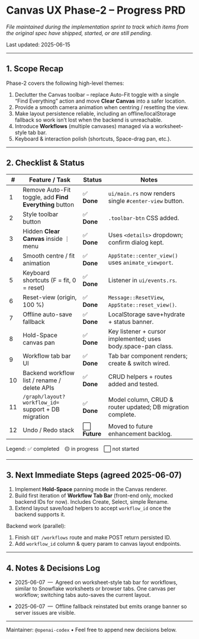 # Canvas UX Phase-2 – Progress PRD

_File maintained during the implementation sprint to track which items from the
original spec have shipped, started, or are still pending._

Last updated: 2025-06-15

---

## 1. Scope Recap

Phase-2 covers the following high-level themes:

1. Declutter the Canvas toolbar – replace Auto-Fit toggle with a single
   “Find Everything” action and move **Clear Canvas** into a safer location.
2. Provide a smooth camera animation when centring / resetting the view.
3. Make layout persistence reliable, including an offline/localStorage
   fallback so work isn’t lost when the backend is unreachable.
4. Introduce **Workflows** (multiple canvases) managed via a
   worksheet-style tab bar.
5. Keyboard & interaction polish (shortcuts, Space-drag pan, etc.).

---

## 2. Checklist & Status

| # | Feature / Task | Status | Notes |
|---|----------------|--------|-------|
| 1 | Remove Auto-Fit toggle, add **Find Everything** button | ✅ **Done** | `ui/main.rs` now renders single `#center-view` button. |
| 2 | Style toolbar button | ✅ **Done** | `.toolbar-btn` CSS added. |
| 3 | Hidden **Clear Canvas** inside ⋮ menu | ✅ **Done** | Uses `<details>` dropdown; confirm dialog kept. |
| 4 | Smooth centre / fit animation | ✅ **Done** | `AppState::center_view()` uses `animate_viewport`. |
| 5 | Keyboard shortcuts (F = fit, 0 = reset) | ✅ **Done** | Listener in `ui/events.rs`. |
| 6 | Reset-view (origin, 100 %) | ✅ **Done** | `Message::ResetView`, `AppState::reset_view()`. |
| 7 | Offline auto-save fallback | ✅ **Done** | LocalStorage save+hydrate + status banner. |
| 8 | Hold-Space canvas pan | ✅ **Done** | Key listener + cursor implemented; uses body.space-pan class. |
| 9 | Workflow tab bar UI | ✅ **Done** | Tab bar component renders; create & switch wired. |
|10 | Backend workflow list / rename / delete APIs | ✅ **Done** | CRUD helpers + routes added and tested. |
|11 | `/graph/layout?workflow_id=` support + DB migration | ✅ **Done** | Model column, CRUD & router updated; DB migration complete. |
|12 | Undo / Redo stack | ⬜ **Future** | Moved to future enhancement backlog. |

Legend: ✅ completed 🟡 in progress ⬜ not started

---

## 3. Next Immediate Steps (agreed 2025-06-07)

1. Implement **Hold-Space** panning mode in the Canvas renderer.
2. Build first iteration of **Workflow Tab Bar** (front-end only, mocked
   backend IDs for now).  Includes Create, Select, simple Rename.
3. Extend layout save/load helpers to accept `workflow_id` once the backend
   supports it.

Backend work (parallel):

1. Finish `GET /workflows` route and make POST return persisted ID.
2. Add `workflow_id` column & query param to canvas layout endpoints.

---

## 4. Notes & Decisions Log

* 2025-06-07 — Agreed on worksheet-style tab bar for workflows, similar to
  Snowflake worksheets or browser tabs.  One canvas per workflow; switching
  tabs auto-saves the current layout.

* 2025-06-07 — Offline fallback reinstated but emits orange banner so server
  issues are visible.

---

Maintainer: `@openai-codex`  •  Feel free to append new decisions below.
